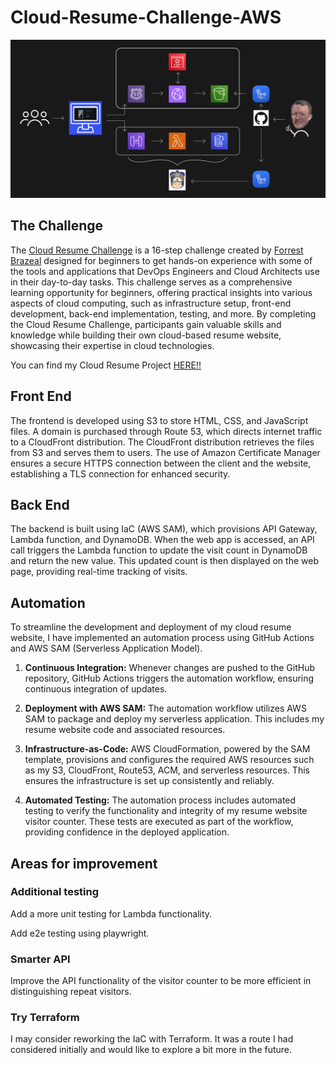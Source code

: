# Cloud-Resume-Challenge-AWS

![](CRC-Diagram.png)

## The Challenge

The [Cloud Resume Challenge](https://cloudresumechallenge.dev/docs/the-challenge/aws/) is a 16-step challenge created by [Forrest Brazeal](https://www.linkedin.com/in/forrestbrazeal) designed for beginners to get hands-on experience with some of the tools and applications that DevOps Engineers and Cloud Architects use in their day-to-day tasks. This challenge serves as a comprehensive learning opportunity for beginners, offering practical insights into various aspects of cloud computing, such as infrastructure setup, front-end development, back-end implementation, testing, and more. By completing the Cloud Resume Challenge, participants gain valuable skills and knowledge while building their own cloud-based resume website, showcasing their expertise in cloud technologies.

You can find my Cloud Resume Project [HERE!!](https://ghope.cloud/)

## Front End

The frontend is developed using S3 to store HTML, CSS, and JavaScript files. A domain is purchased through Route 53, which directs internet traffic to a CloudFront distribution. The CloudFront distribution retrieves the files from S3 and serves them to users. The use of Amazon Certificate Manager ensures a secure HTTPS connection between the client and the website, establishing a TLS connection for enhanced security.

## Back End

The backend is built using IaC (AWS SAM), which provisions API Gateway, Lambda function, and DynamoDB. When the web app is accessed, an API call triggers the Lambda function to update the visit count in DynamoDB and return the new value. This updated count is then displayed on the web page, providing real-time tracking of visits.

## Automation

To streamline the development and deployment of my cloud resume website, I have implemented an automation process using GitHub Actions and AWS SAM (Serverless Application Model).

1. **Continuous Integration:** Whenever changes are pushed to the GitHub repository, GitHub Actions triggers the automation workflow, ensuring continuous integration of updates.

2. **Deployment with AWS SAM:** The automation workflow utilizes AWS SAM to package and deploy my serverless application. This includes my resume website code and associated resources.

3. **Infrastructure-as-Code:** AWS CloudFormation, powered by the SAM template, provisions and configures the required AWS resources such as my S3, CloudFront, Route53, ACM, and serverless resources. This ensures the infrastructure is set up consistently and reliably.

4. **Automated Testing:** The automation process includes automated testing to verify the functionality and integrity of my resume website visitor counter. These tests are executed as part of the workflow, providing confidence in the deployed application.

## Areas for improvement

### Additional testing

Add a more unit testing for Lambda functionality.

Add e2e testing using playwright.

### Smarter API

Improve the API functionality of the visitor counter to be more efficient in distinguishing repeat visitors.

### Try Terraform

I may consider reworking the IaC with Terraform. It was a route I had considered initially and would like to explore a bit more in the future.
